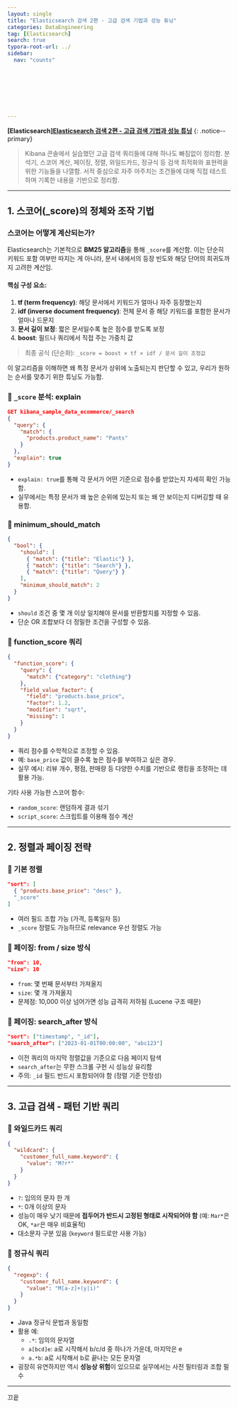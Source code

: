 ```yaml
---
layout: single
title: "Elasticsearch 검색 2편 - 고급 검색 기법과 성능 튜닝"
categories: DataEngineering
tag: [Elasticsearch]
search: true
typora-root-url: ../
sidebar:
  nav: "counts"








---
```




**[Elasticsearch][Elasticsearch 검색 2편 - 고급 검색 기법과 성능 튜닝](https://park-chanyeong.github.io)**
{: .notice--primary}



> Kibana 콘솔에서 실습했던 고급 검색 쿼리들에 대해 하나도 빠짐없이 정리함. 분석기, 스코어 계산, 페이징, 정렬, 와일드카드, 정규식 등 검색 최적화와 표현력을 위한 기능들을 나열함.
> 서적 중심으로 자주 마주치는 조건들에 대해 직접 테스트하며 기록한 내용을 기반으로 정리함.

------

## 1. 스코어(_score)의 정체와 조작 기법

###  스코어는 어떻게 계산되는가?

Elasticsearch는 기본적으로 **BM25 알고리즘**을 통해 `_score`를 계산함. 이는 단순히 키워드 포함 여부만 따지는 게 아니라, 문서 내에서의 등장 빈도와 해당 단어의 희귀도까지 고려한 계산임.

#### 핵심 구성 요소:

1. **tf (term frequency)**: 해당 문서에서 키워드가 얼마나 자주 등장했는지
2. **idf (inverse document frequency)**: 전체 문서 중 해당 키워드를 포함한 문서가 얼마나 드문지
3. **문서 길이 보정**: 짧은 문서일수록 높은 점수를 받도록 보정
4. **boost**: 필드나 쿼리에서 직접 주는 가중치 값

> 최종 공식 (단순화):
>  `_score = boost × tf × idf / 문서 길이 조정값`

이 알고리즘을 이해하면 왜 특정 문서가 상위에 노출되는지 판단할 수 있고, 우리가 원하는 순서를 맞추기 위한 튜닝도 가능함.

### 🔹 `_score` 분석: explain

```json
GET kibana_sample_data_ecommerce/_search
{
  "query": {
    "match": {
      "products.product_name": "Pants"
    }
  },
  "explain": true
}
```

- `explain: true`를 통해 각 문서가 어떤 기준으로 점수를 받았는지 자세히 확인 가능함.
- 실무에서는 특정 문서가 왜 높은 순위에 있는지 또는 왜 안 보이는지 디버깅할 때 유용함.

### 🔹 minimum_should_match

```json
{
  "bool": {
    "should": [
      { "match": {"title": "Elastic"} },
      { "match": {"title": "Search"} },
      { "match": {"title": "Query"} }
    ],
    "minimum_should_match": 2
  }
}
```

- `should` 조건 중 몇 개 이상 일치해야 문서를 반환할지를 지정할 수 있음.
- 단순 OR 조합보다 더 정밀한 조건을 구성할 수 있음.

### 🔹 function_score 쿼리

```json
{
  "function_score": {
    "query": {
      "match": {"category": "clothing"}
    },
    "field_value_factor": {
      "field": "products.base_price",
      "factor": 1.2,
      "modifier": "sqrt",
      "missing": 1
    }
  }
}
```

- 쿼리 점수를 수학적으로 조정할 수 있음.
- 예: `base_price` 값이 클수록 높은 점수를 부여하고 싶은 경우.
- 실무 예시: 리뷰 개수, 평점, 판매량 등 다양한 수치를 기반으로 랭킹을 조정하는 데 활용 가능.

기타 사용 가능한 스코어 함수:

- `random_score`: 랜덤하게 결과 섞기
- `script_score`: 스크립트를 이용해 점수 계산

------

## 2. 정렬과 페이징 전략

### 🔹 기본 정렬

```json
"sort": [
  { "products.base_price": "desc" },
  "_score"
]
```

- 여러 필드 조합 가능 (가격, 등록일자 등)
- `_score` 정렬도 가능하므로 relevance 우선 정렬도 가능

### 🔹 페이징: from / size 방식

```json
"from": 10,
"size": 10
```

- `from`: 몇 번째 문서부터 가져올지
- `size`: 몇 개 가져올지
- 문제점: 10,000 이상 넘어가면 성능 급격히 저하됨 (Lucene 구조 때문)

### 🔹 페이징: search_after 방식

```json
"sort": ["timestamp", "_id"],
"search_after": ["2023-01-01T00:00:00", "abc123"]
```

- 이전 쿼리의 마지막 정렬값을 기준으로 다음 페이지 탐색
- `search_after`는 무한 스크롤 구현 시 성능상 유리함
- 주의: `_id` 필드 반드시 포함되어야 함 (정렬 기준 안정성)

------

## 3. 고급 검색 - 패턴 기반 쿼리

### 🔹 와일드카드 쿼리

```json
{
  "wildcard": {
    "customer_full_name.keyword": {
      "value": "M?r*"
    }
  }
}
```

- `?`: 임의의 문자 한 개
- `*`: 0개 이상의 문자
- 성능이 매우 낮기 때문에 **접두어가 반드시 고정된 형태로 시작되어야 함** (예: `Mar*`은 OK, `*ar`은 매우 비효율적)
- 대소문자 구분 있음 (`keyword` 필드로만 사용 가능)

### 🔹 정규식 쿼리

```json
{
  "regexp": {
    "customer_full_name.keyword": {
      "value": "M[a-z]+(y|i)"
    }
  }
}
```

- Java 정규식 문법과 동일함
- 활용 예:
  - `.*`: 임의의 문자열
  - `a[bcd]e`: a로 시작해서 b/c/d 중 하나가 가운데, 마지막은 e
  - `a.*b`: a로 시작해서 b로 끝나는 모든 문자열
- 굉장히 유연하지만 역시 **성능상 위험**이 있으므로 실무에서는 사전 필터링과 조합 필수

------

끄읕
